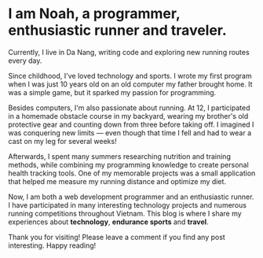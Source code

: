# I am **Noah**, a programmer, enthusiastic runner and traveler.

Currently, I live in Da Nang, writing code and exploring new running routes every day.

Since childhood, I've loved technology and sports. I wrote my first program when I was just 10 years old on an old computer my father brought home. It was a simple game, but it sparked my passion for programming.

Besides computers, I'm also passionate about running. At 12, I participated in a homemade obstacle course in my backyard, wearing my brother's old protective gear and counting down from three before taking off. I imagined I was conquering new limits — even though that time I fell and had to wear a cast on my leg for several weeks!

Afterwards, I spent many summers researching nutrition and training methods, while combining my programming knowledge to create personal health tracking tools. One of my memorable projects was a small application that helped me measure my running distance and optimize my diet.

Now, I am both a web development programmer and an enthusiastic runner. I have participated in many interesting technology projects and numerous running competitions throughout Vietnam. This blog is where I share my experiences about **technology**, **endurance sports** and **travel**.

Thank you for visiting! Please leave a comment if you find any post interesting. Happy reading!